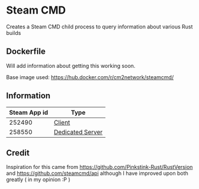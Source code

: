 # Steam CMD

Creates a Steam CMD child process to query information about various
Rust builds

## Dockerfile

Will add information about getting this working soon.

Base image used: https://hub.docker.com/r/cm2network/steamcmd/

## Information

| Steam App id | Type                                                      |
|--------------|-----------------------------------------------------------|
| 252490       | [Client](https://steamdb.info/app/252490/info/)           |
| 258550       | [Dedicated Server](https://steamdb.info/app/258550/info/) |
## Credit

Inspiration for this came from https://github.com/Pinkstink-Rust/RustVersion and https://github.com/steamcmd/api although I have improved upon both greatly ( in my opinion :P )